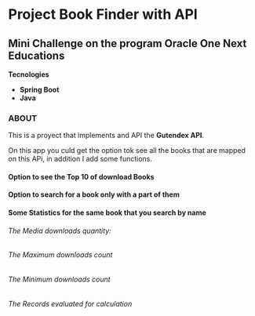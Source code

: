 <h1>Project Book Finder  with API</h1>
<h2 class="titulo-principal">Mini Challenge on the program  Oracle One Next Educations</h2>
<p> <strong>Tecnologies</strong> </p>
<ul>
  <li><strong>Spring Boot</strong></li>
   <li><strong>Java</strong></li>
</ul>
<h3>ABOUT</h3>

<p>This is  a proyect that  implements  and  API  the <strong>Gutendex API</strong>.</p>
<p>On this app you culd get the option tok  see  all the books that are mapped on this APi,
in addition  I add some functions.</p>

<h4>Option to see the Top 10 of download Books</h4>
<h4>Option to search for a book only with a part of them </h4>
<h4>Some Statistics for the same book that you search by name </h4>
<h6>The Media downloads quantity:</h6>
<h6>The Maximum downloads count</h6>
<h6>The Minimum downloads count</h6>
<h6>The Records evaluated for calculation</h6>
